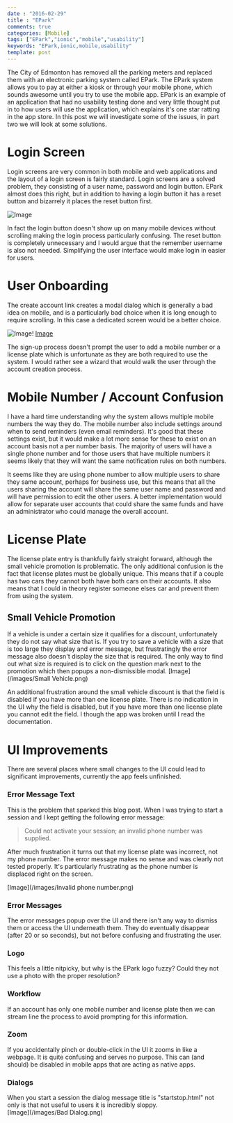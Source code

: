 ```yaml
---
date : "2016-02-29"
title : "EPark"
comments: true
categories: [Mobile]
tags: ["EPark","ionic","mobile","usability"]
keywords: "EPark,ionic,mobile,usability" 
template: post
---
```




The City of Edmonton has removed all the parking meters and replaced them with an electronic parking system called EPark.  The EPark system allows you to pay at either a kiosk or through your mobile phone, which sounds awesome until you try to use the mobile app. EPark is an example of an application that had no usability testing done and very little thought put in to how users will use the application, which explains it's one star ratting in the app store. In this post we will investigate some of the issues, in part two we will look at some solutions.

<!--more-->

# Login Screen
Login screens are very common in both mobile and web applications and the layout of a login screen is fairly standard. Login screens are a solved problem, they consisting of a user name, password and login button.  EPark almost does this right, but in addition to having a login button it has a reset button and bizarrely it places the reset button first.

![Image](/images/Login.png)

In fact the login button doesn't show up on many mobile devices without scrolling making the login process particularly confusing.  The reset button is completely unnecessary and I would argue that the remember username is also not needed.  Simplifying the user interface would make login in easier for users.


# User Onboarding

The create account link creates a modal dialog which is generally a bad idea on mobile, and is a particularly bad choice when it is long enough to require scrolling.  In this case a dedicated screen would be a better choice.

![Image](/images/phone1.png)!
[Image](/images/phone2.png)

The sign-up process doesn't prompt the user to add a mobile number or a license plate which is unfortunate as they are both required to use the system.  I would rather see a wizard that would walk the user through the account creation process.  

# Mobile Number / Account Confusion

I have a hard time understanding why the system allows multiple mobile numbers the way they do.  The mobile number also include settings around when to send reminders (even email reminders).  It's good that these settings exist, but it would make a lot more sense for these to exist on an account basis not a per number basis. The majority of users will have a single phone number and for those users that have multiple numbers it seems likely that they will want the same notification rules on both numbers.  

It seems like they are using phone number to allow multiple users to share they same account, perhaps for business use, but this means that all the users sharing the account will share the same user name and password and will have permission to edit the other users. A better implementation would allow for separate user accounts that could share the same funds and have an administrator who could manage the overall account.


# License Plate
The license plate entry is thankfully fairly straight forward, although the small vehicle promotion is problematic.  The only additional confusion is the fact that license plates must be globally unique.  This means that if a couple has two cars they cannot both have both cars on their accounts.  It also means that I could in theory register someone elses car and prevent them from using the system. 


  
## Small Vehicle Promotion

If a vehicle is under a certain size it qualifies for a discount, unfortunately they do not say what size that is. If you try to save a vehicle with a size that is too large they display and error message, but frustratingly the error message also doesn't display the size that is required. The only way to find out what size is required is to click on the question mark next to the promotion which then popups a non-dismissible modal.
[Image](/images/Small Vehicle.png)


An additional frustration around the small vehicle discount is that the field is disabled if you have more than one license plate.  There is no indication in the UI why the field is disabled, but if you have more than one license plate you cannot edit the field.  I though the app was broken until I read the documentation.

# UI Improvements
There are several places where small changes to the UI could lead to significant improvements, currently the app feels unfinished.  

### Error Message Text
This is the problem that sparked this blog post.  When I was trying to start a session and I kept getting the following error message:

>  Could not activate your session; an invalid phone number was supplied.

After much frustration it turns out that my license plate was incorrect, not my phone number.  The error message makes no sense and was clearly not tested properly. It's particularly frustrating as the phone number is displaced right on the screen.

[Image](/images/Invalid phone number.png)
### Error Messages

The error messages popup over the UI and there isn't any way to dismiss them or access the UI underneath them.  They do eventually disappear (after 20 or so seconds), but not before confusing and frustrating the user.

### Logo
This feels a little nitpicky, but why is the EPark logo fuzzy?  Could they not use a photo with the proper resolution?

### Workflow
If an account has only one mobile number and license plate then we can stream line the process to avoid prompting for this information.

### Zoom
If you accidentally pinch or double-click in the UI it zooms in like a webpage. It is quite confusing and serves no purpose.  This can (and should) be disabled in mobile apps that are acting as native apps.

### Dialogs
When you start a session the dialog message title is "startstop.html" not only is that not useful to users it is incredibly sloppy.<br/>
[Image](/images/Bad Dialog.png)